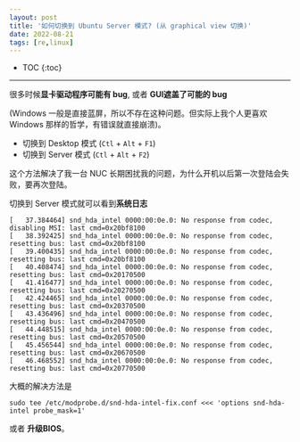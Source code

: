 ```yaml
---
layout: post
title: '如何切换到 Ubuntu Server 模式? (从 graphical view 切换)'
date: 2022-08-21
tags: [re,linux]
---
```


* TOC 
{:toc}

---

很多时候**显卡驱动程序可能有 bug**, 或者 **GUI遮盖了可能的 bug**  

(Windows 一般是直接蓝屏，所以不存在这种问题。但实际上我个人更喜欢 Windows 那样的哲学，有错误就直接崩溃)。

* 切换到 Desktop 模式 (`Ctl` + `Alt` + `F1`)
* 切换到 Server 模式 (`Ctl` + `Alt` + `F2`) 

这个方法解决了我一台 NUC 长期困扰我的问题，为什么开机以后第一次登陆会失败，要再次登陆。

切换到 Server 模式就可以看到**系统日志**

```
[   37.384464] snd_hda_intel 0000:00:0e.0: No response from codec, disabling MSI: last cmd=0x20bf8100
[   38.392425] snd_hda_intel 0000:00:0e.0: No response from codec, resetting bus: last cmd=0x20bf8100
[   39.400435] snd_hda_intel 0000:00:0e.0: No response from codec, resetting bus: last cmd=0x20bf8100
[   40.408474] snd_hda_intel 0000:00:0e.0: No response from codec, resetting bus: last cmd=0x20170500
[   41.416477] snd_hda_intel 0000:00:0e.0: No response from codec, resetting bus: last cmd=0x20270500
[   42.424465] snd_hda_intel 0000:00:0e.0: No response from codec, resetting bus: last cmd=0x20370500
[   43.436496] snd_hda_intel 0000:00:0e.0: No response from codec, resetting bus: last cmd=0x20470500
[   44.448515] snd_hda_intel 0000:00:0e.0: No response from codec, resetting bus: last cmd=0x20570500
[   45.456544] snd_hda_intel 0000:00:0e.0: No response from codec, resetting bus: last cmd=0x20670500
[   46.468552] snd_hda_intel 0000:00:0e.0: No response from codec, resetting bus: last cmd=0x20770500
```

大概的解决方法是 

```
sudo tee /etc/modprobe.d/snd-hda-intel-fix.conf <<< 'options snd-hda-intel probe_mask=1'
```

或者 **升级BIOS**。 
